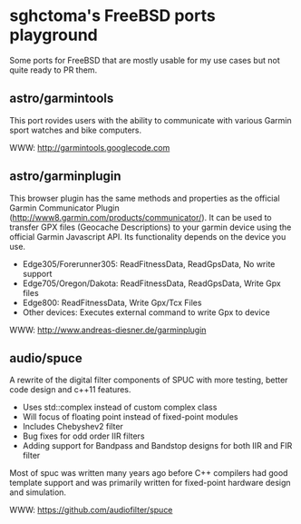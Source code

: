 sghctoma's FreeBSD ports playground
===================================

Some ports for FreeBSD that are mostly usable for my use cases but not quite
ready to PR them.

astro/garmintools
-----------------

This port rovides users with the ability to communicate with various Garmin
sport watches and bike computers.

WWW: http://garmintools.googlecode.com

astro/garminplugin
------------------

This browser plugin has the same methods and properties as the official
Garmin Communicator Plugin (http://www8.garmin.com/products/communicator/).
It can be used to transfer GPX files (Geocache Descriptions) to your garmin
device using the official Garmin Javascript API. Its functionality depends on
the device you use.
- Edge305/Forerunner305: ReadFitnessData, ReadGpsData, No write support
- Edge705/Oregon/Dakota: ReadFitnessData, ReadGpsData, Write Gpx files
- Edge800: ReadFitnessData, Write Gpx/Tcx Files
- Other devices: Executes external command to write Gpx to device

WWW: http://www.andreas-diesner.de/garminplugin

audio/spuce
-----------

A rewrite of the digital filter components of SPUC with more testing, better
code design and c++11 features.

 - Uses std::complex instead of custom complex class
 - Will focus of floating point instead of fixed-point modules
 - Includes Chebyshev2 filter
 - Bug fixes for odd order IIR filters
 - Adding support for Bandpass and Bandstop designs for both IIR and FIR filter

Most of spuc was written many years ago before C++ compilers had good template
support and was primarily written for fixed-point hardware design and
simulation.

WWW: https://github.com/audiofilter/spuce

